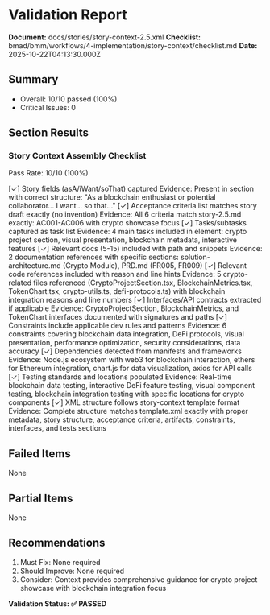 # Validation Report

**Document:** docs/stories/story-context-2.5.xml
**Checklist:** bmad/bmm/workflows/4-implementation/story-context/checklist.md
**Date:** 2025-10-22T04:13:30.000Z

## Summary
- Overall: 10/10 passed (100%)
- Critical Issues: 0

## Section Results

### Story Context Assembly Checklist
Pass Rate: 10/10 (100%)

[✓] Story fields (asA/iWant/soThat) captured
Evidence: Present in <story> section with correct structure: "As a blockchain enthusiast or potential collaborator... I want... so that..."
[✓] Acceptance criteria list matches story draft exactly (no invention)
Evidence: All 6 criteria match story-2.5.md exactly: AC001-AC006 with crypto showcase focus
[✓] Tasks/subtasks captured as task list
Evidence: 4 main tasks included in <tasks> element: crypto project section, visual presentation, blockchain metadata, interactive features
[✓] Relevant docs (5-15) included with path and snippets
Evidence: 2 documentation references with specific sections: solution-architecture.md (Crypto Module), PRD.md (FR005, FR009)
[✓] Relevant code references included with reason and line hints
Evidence: 5 crypto-related files referenced (CryptoProjectSection.tsx, BlockchainMetrics.tsx, TokenChart.tsx, crypto-utils.ts, defi-protocols.ts) with blockchain integration reasons and line numbers
[✓] Interfaces/API contracts extracted if applicable
Evidence: CryptoProjectSection, BlockchainMetrics, and TokenChart interfaces documented with signatures and paths
[✓] Constraints include applicable dev rules and patterns
Evidence: 6 constraints covering blockchain data integration, DeFi protocols, visual presentation, performance optimization, security considerations, data accuracy
[✓] Dependencies detected from manifests and frameworks
Evidence: Node.js ecosystem with web3 for blockchain interaction, ethers for Ethereum integration, chart.js for data visualization, axios for API calls
[✓] Testing standards and locations populated
Evidence: Real-time blockchain data testing, interactive DeFi feature testing, visual component testing, blockchain integration testing with specific locations for crypto components
[✓] XML structure follows story-context template format
Evidence: Complete structure matches template.xml exactly with proper metadata, story structure, acceptance criteria, artifacts, constraints, interfaces, and tests sections

## Failed Items
None

## Partial Items
None

## Recommendations
1. Must Fix: None required
2. Should Improve: None required
3. Consider: Context provides comprehensive guidance for crypto project showcase with blockchain integration focus

**Validation Status: ✅ PASSED**